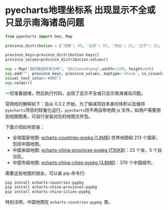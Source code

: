 ﻿# pyecharts地理坐标系 出现显示不全或只显示南海诸岛问题

```python
from pyecharts import Geo, Map
 
province_distribution = {'河南': 45, '北京': 97, '河北': 21, '辽宁': 12, '江西': 6, '上海': 20, '安徽': 10, '江苏': 16, '湖南': 9, '浙江': 13, '海南': 2, '广东': 22, '湖北': 8, '黑龙江': 11, '澳门': 1, '陕西': 11, '四川': 7, '内蒙古': 3, '重庆': 3, '云南': 6, '贵州': 2, '吉林': 3, '山西': 12, '山东': 11, '福建': 4, '青海': 1, '舵主科技，质量保证': 1, '天津': 1, '其他': 1}
 
province_keys=province_distribution.keys()
province_values=province_distribution.values()
 
map = Map("我的微信好友分布", "@SilenceYaung",width=1200, height=600)
map.add("", province_keys, province_values, maptype='china', is_visualmap=True,
visual_text_color='#000')
map.render()

```

一切准备就绪，然后执行代码，出现了显示不全或只显示南海诸岛问题。

官网给的解释如下：自从 0.3.2 开始，为了缩减项目本身的体积以及维持 `pyecharts`项目的轻量化运行，`pyecharts`将不再自带地图 js 文件。如用户需要用到地图图表，可自行安装对应的地图文件包。

下面介绍如何安装：
- 全球国家地图: [echarts-countries-pypkg (1.9MB)](https://github.com/pyecharts/echarts-countries-pypkg):世界地图和 213 个国家，包括中国地图。
- 中国省级地图: [echarts-china-provinces-pypkg (730KB)](https://github.com/pyecharts/echarts-china-provinces-pypkg)：23 个省，5 个自治区。
- 中国市级地图: [echarts-china-cities-pypkg (3.8MB)](https://github.com/pyecharts/echarts-china-cities-pypkg)：370 个中国城市。

需要这些地图的朋友，可以装 pip 命令行:
```bash
pip install echarts-countries-pypkg
pip install echarts-china-provinces-pypkg
pip install echarts-china-cities-pypkg
```
特别注明，中国地图在 `echarts-countries-pypkg `里。
